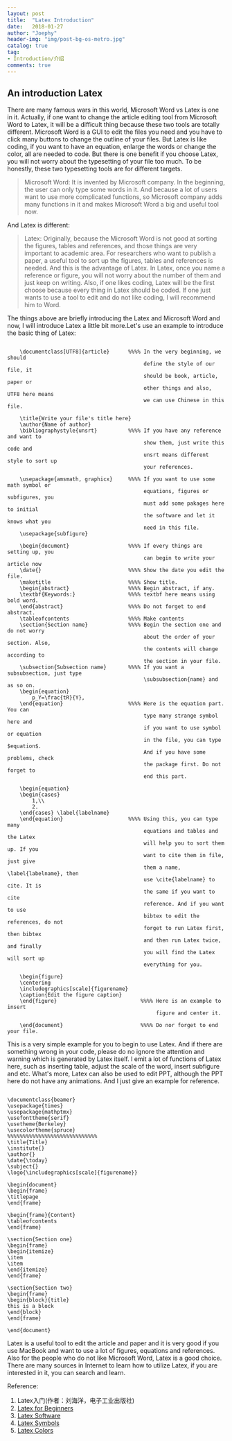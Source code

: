 ```yaml
---
layout: post
title:  "Latex Introduction"
date:   2018-01-27
author: "Joephy"
header-img: "img/post-bg-os-metro.jpg"
catalog: true
tag:
- Introduction/介绍
comments: true
---
```

An introduction Latex
------------

There are many famous wars in this world, Microsoft Word vs Latex is one in it. Actually, if one want to change the article editing tool from Microsoft Word to Latex, it will be a difficult thing because these two tools are totally different. Microsoft Word is a GUI to edit the files you need and you have to click many buttons to change the outline of your files. But Latex is like coding, if you want to have an equation, enlarge the words or change the color, all are needed to code. But there is one benefit if you choose Latex, you will not worry about the typesetting of your file too much. To be honestly, these two typesetting tools are for different targets. 

>Microsoft Word: It is invented by Microsoft company. In the beginning, the user can only type some words in it. And because a lot of users want to use more complicated functions, so Microsoft company adds many functions in it and makes Microsoft Word a big and useful tool now.

And Latex is different:

>Latex: Originally, because the Microsoft Word is not good at sorting the figures, tables and references, and those things are very important to academic area. For researchers who want to publish a paper, a useful tool to sort up the figures, tables and references is needed. And this is the advantage of Latex. In Latex, once you name a reference or figure, you will not worry about the number of them and just keep on writing. Also, if one likes coding, Latex will be the first choose because every thing in Latex should be coded. If one just wants to use a tool to edit and do not like coding, I will recommend him to Word.

The things above are briefly introducing the Latex and Microsoft Word and now, I will introduce Latex a little bit more.Let's use an example to introduce the basic thing of Latex:

<pre><code>
    \documentclass[UTF8]{article}      %%%% In the very beginning, we should
                                            define the style of our file, it
                                            should be book, article, paper or
                                            other things and also, UTF8 here means
                                            we can use Chinese in this file.
                                            
    \title{Write your file's title here}
    \author{Name of author}
    \bibliographystyle{unsrt}          %%%% If you have any reference and want to
                                            show them, just write this code and 
                                            unsrt means different style to sort up
                                            your references.

    \usepackage{amsmath, graphicx}     %%%% If you want to use some math symbol or 
                                            equations, figures or subfigures, you
                                            must add some pakages here to initial 
                                            the software and let it knows what you
                                            need in this file.
    \usepackage{subfigure}

    \begin{document}                   %%%% If every things are setting up, you
                                            can begin to write your article now
    \date{}                            %%%% Show the date you edit the file.
    \maketitle                         %%%% Show title.
    \begin{abstract}                   %%%% Begin abstract, if any.
    \textbf{Keywords:}                 %%%% textbf here means using bold word.
    \end{abstract}                     %%%% Do not forget to end abstract.
    \tableofcontents                   %%%% Make contents
    \section{Section name}             %%%% Begin the section one and do not worry
                                            about the order of your section. Also, 
                                            the contents will change according to
                                            the section in your file.
    \subsection{Subsection name}       %%%% If you want a subsubsection, just type
                                            \subsubsection{name} and as so on.               
    \begin{equation}                    
        p_Y=\frac{tR}{Y},
    \end{equation}                     %%%% Here is the equation part. You can
                                            type many strange symbol here and 
                                            if you want to use symbol or equation
                                            in the file, you can type $equation$.
                                            And if you have some problems, check
                                            the package first. Do not forget to
                                            end this part.
                                            
    \begin{equation}
    \begin{cases}
        1,\\
        2.
    \end{cases} \label{labelname}
    \end{equation}                     %%%% Using this, you can type many
                                            equations and tables and the Latex
                                            will help you to sort them up. If you
                                            want to cite them in file, just give
                                            them a name, \label{labelname}, then
                                            use \cite{labelname} to cite. It is
                                            the same if you want to cite 
                                            reference. And if you want to use
                                            bibtex to edit the references, do not
                                            forget to run Latex first, then bibtex
                                            and then run Latex twice, and finally
                                            you will find the Latex will sort up
                                            everything for you.
                                            
    \begin{figure}
    \centering
    \includegraphics[scale]{figurename}
    \caption{Edit the figure caption}
    \end{figure}                           %%%% Here is an example to insert
                                                figure and center it.
                                            
    \end{document}                         %%%% Do nor forget to end your file.
</code></pre>

This is a very simple example for you to begin to use Latex. And if there are something wrong in your code, please do no ignore the attention and warning which is generated by Latex itself. I emit a lot of functions of Latex here, such as inserting table, adjust the scale of the word, insert subfigure and etc. What's more, Latex can also be used to edit PPT, although the PPT here do not have any animations. And I just give an example for reference.

<pre><code>
\documentclass{beamer}
\usepackage{times}
\usepackage{mathptmx}
\usefonttheme{serif}
\usetheme{Berkeley}
\usecolortheme{spruce}
%%%%%%%%%%%%%%%%%%%%%%%%%%%%%
\title{Title}
\institute{}
\author{}
\date{\today}
\subject{}
\logo{\includegraphics[scale]{figurename}}

\begin{document}
\begin{frame}
\titlepage
\end{frame}

\begin{frame}{Content}
\tableofcontents
\end{frame}

\section{Section one}
\begin{frame}
\begin{itemize}
\item
\item
\end{itemize}
\end{frame}

\section{Section two}
\begin{frame}
\begin{block}{title}
this is a block
\end{block}
\end{frame}

\end{document}
</code></pre>

Latex is a useful tool to edit the article and paper and it is very good if you use MacBook and want to use a lot of figures, equations and references. Also for the people who do not like Microsoft Word, Latex is a good choice. There are many sources in Internet to learn how to utilize Latex, if you are interested in it, you can search and learn.

Reference:
1. Latex入门(作者：刘海洋，电子工业出版社)
2. [Latex for Beginners](http://www.docs.is.ed.ac.uk/skills/documents/3722/3722-2014.pdf)
3. [Latex Software](http://www.tug.org/mactex/)
4. [Latex Symbols](https://artofproblemsolving.com/wiki/index.php/LaTeX:Symbols)
5. [Latex Colors](https://www.sharelatex.com/learn/Using_colours_in_LaTeX)



